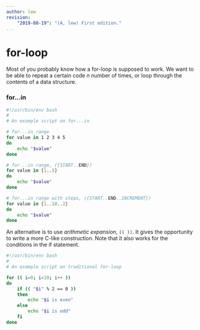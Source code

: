 ```yaml
---
author: lew
revision:
    "2019-08-19": "(A, lew) First edition."
...
```

for-loop
=======================

Most of you probably know how a for-loop is supposed to work. We want to be able to repeat a certain code *n* number of times, or loop through the contents of a data structure.



### for...in


```bash
#!/usr/bin/env bash
#
# An example script on for...in

# for...in range
for value in 1 2 3 4 5
do
    echo "$value"
done

# for...in range, ({START..END})
for value in {1..5}
do
    echo "$value"
done

# for...in range with steps, ({START..END..INCREMENT})
for value in {1..10..2}
do
    echo "$value"
done

```

An alternative is to use *arithmetic expansion*, `(( ))`. It gives the opportunity to write a more C-like construction. Note that it also works for the conditions in the if statement.

```bash
#!/usr/bin/env bash
#
# An example script on traditional for-loop

for (( i=0; i<10; i++ ))
do
    if (( "$i" % 2 == 0 ))
    then
        echo "$i is even"
    else
        echo "$i is odd"
    fi    
done
```
